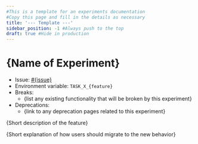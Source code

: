 ```yaml
---
#This is a template for an experiments documentation
#Copy this page and fill in the details as necessary
title: '--- Template ---'
sidebar_position: -1 #Always push to the top
draft: true #Hide in production
---
```


# {Name of Experiment}

- Issue: [#{issue}](https://github.com/newrelic-forks/task/issues/{issue})
- Environment variable: `TASK_X_{feature}`
- Breaks:
  - {list any existing functionality that will be broken by this experiment}
- Deprecations:
  - {link to any deprecation pages related to this experiment}

{Short description of the feature}

{Short explanation of how users should migrate to the new behavior}
